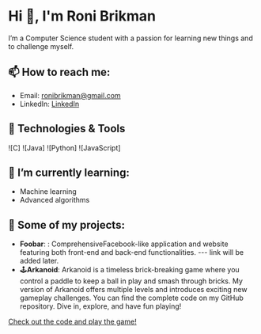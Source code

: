 # Hi 👋, I'm Roni Brikman

I’m a Computer Science student with a passion for learning new things and to challenge myself. 

## 📫 How to reach me:
- Email: [ronibrikman@gmail.com](mailto:ronibrikman@gmail.com)
- LinkedIn: [LinkedIn](www.linkedin.com/in/roni-brikman)

## 🔧 Technologies & Tools
![C]
![Java]
![Python]
![JavaScript]
## 🌱 I’m currently learning:
- Machine learning
- Advanced algorithms 

## 💼 Some of my projects:
- **Foobar**: :
 ComprehensiveFacebook-like application and website featuring both
front-end and back-end functionalities. --- link will be added later.
- 🕹️**Arkanoid**:
 Arkanoid is a timeless brick-breaking game where you control a paddle to keep a ball in play and smash through bricks. My version of Arkanoid offers multiple levels and introduces exciting new gameplay challenges. You can find the complete code on my GitHub repository. Dive in, explore, and have fun playing!

[Check out the code and play the game!](https://github.com/RoniBrikman/Arkanoid)

